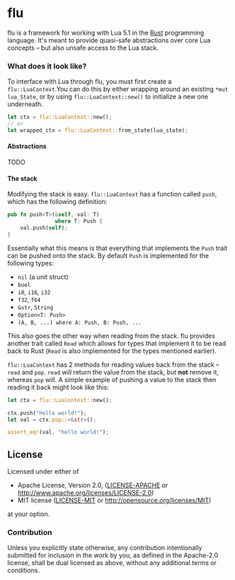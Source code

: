 
# flu #

flu is a framework for working with Lua 5.1 in the [Rust](https://www.rust-lang.org/) programming language. It's meant to provide quasi-safe abstractions over core Lua concepts – but also unsafe access to the Lua stack.

### What does it look like? ###
To interface with Lua through flu, you must first create a `flu::LuaContext`.You can do this by either wrapping around an existing `*mut lua_State`, or by using `flu::LuaContext::new()` to initialize a new one underneath.

```rust
let ctx = flu::LuaContext::new();
// or
let wrapped_ctx = flu::LuaContext::from_state(lua_state);
```

#### Abstractions ###

TODO

#### The stack ####

Modifying the stack is easy. `flu::LuaContext` has a function called `push`, which has the following definition:

```rust
pub fn push<T>(&self, val: T)
               where T: Push {
    val.push(self);
}
```
Essentially what this means is that everything that implements the `Push` trait can be pushed onto the stack. By default `Push` is implemented for the following types:
* `nil` (a unit struct)
* `bool`
* `i8`, `i16`, `i32`
* `f32`, `f64`
* `&str`, `String`
* `Option<T: Push>`
* `(A, B, ...) where A: Push, B: Push, ...`

This also goes the other way when reading from the stack. flu provides another trait called `Read` which allows for types that implement it to be read back to Rust (`Read` is also implemented for the types mentioned earlier).

`flu::LuaContext` has 2 methods for reading values back from the stack – `read` and `pop`. `read` will return the value from the stack, but **not** remove it, whereas `pop` will. A simple example of pushing a value to the stack then reading it back might look like this:

```rust
let ctx = flu::LuaContext::new();

ctx.push("hello world!");
let val = ctx.pop::<&str>();

assert_eq!(val, "hello world!");
```

## License ##

Licensed under either of

 * Apache License, Version 2.0, ([LICENSE-APACHE](LICENSE-APACHE) or http://www.apache.org/licenses/LICENSE-2.0)
 * MIT license ([LICENSE-MIT](LICENSE-MIT) or http://opensource.org/licenses/MIT)

at your option.

### Contribution ###

Unless you explicitly state otherwise, any contribution intentionally submitted
for inclusion in the work by you, as defined in the Apache-2.0 license, shall be
dual licensed as above, without any additional terms or conditions.
